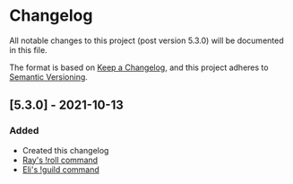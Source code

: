 # Changelog
All notable changes to this project (post version 5.3.0) will be documented in this file.

The format is based on [Keep a Changelog](https://keepachangelog.com/en/1.0.0/),
and this project adheres to [Semantic Versioning](https://semver.org/spec/v2.0.0.html).

<!-- 
## [Unreleased]

## [0.0.0] - year-month-day
### Added

### Changed

### Removed
 -->
 
## [5.3.0] - 2021-10-13
### Added
- Created this changelog
- [Ray's !roll command][!roll]
- [Eli's !guild command][!guild]








[!roll]: https://github.com/PrincessCyanMarine/TriviumComicsBots/wiki/roll "Open on wiki"
[!guild]: 
https://github.com/PrincessCyanMarine/TriviumComicsBots/wiki/Guild "Open on wiki"